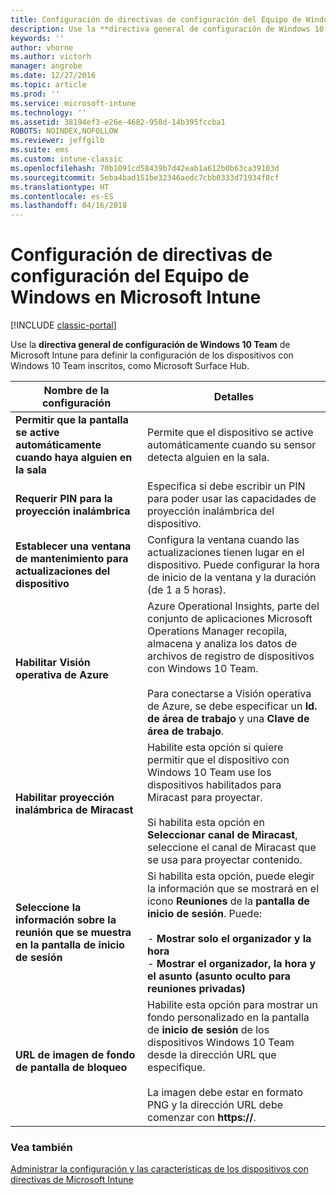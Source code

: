 ```yaml
---
title: Configuración de directivas de configuración del Equipo de Windows
description: Use la **directiva general de configuración de Windows 10 Team** de Microsoft Intune para definir la configuración de los dispositivos con Windows 10 Team inscritos, como Microsoft Surface Hub.
keywords: ''
author: vhorne
ms.author: victorh
manager: angrobe
ms.date: 12/27/2016
ms.topic: article
ms.prod: ''
ms.service: microsoft-intune
ms.technology: ''
ms.assetid: 38194ef3-e26e-4682-958d-14b395fccba1
ROBOTS: NOINDEX,NOFOLLOW
ms.reviewer: jeffgilb
ms.suite: ems
ms.custom: intune-classic
ms.openlocfilehash: 70b1091cd58439b7d42eab1a612b0b63ca39103d
ms.sourcegitcommit: 5eba4bad151be32346aedc7cbb0333d71934f8cf
ms.translationtype: HT
ms.contentlocale: es-ES
ms.lasthandoff: 04/16/2018
---
```

# <a name="windows-team-configuration-policy-settings-in-microsoft-intune"></a>Configuración de directivas de configuración del Equipo de Windows en Microsoft Intune

[!INCLUDE [classic-portal](../includes/classic-portal.md)]

Use la **directiva general de configuración de Windows 10 Team** de Microsoft Intune para definir la configuración de los dispositivos con Windows 10 Team inscritos, como Microsoft Surface Hub.


|                                  Nombre de la configuración                                   |                                                                                                                                                                Detalles                                                                                                                                                                |
|---------------------------------------------------------------------------------|---------------------------------------------------------------------------------------------------------------------------------------------------------------------------------------------------------------------------------------------------------------------------------------------------------------------------------------|
|  <strong>Permitir que la pantalla se active automáticamente cuando haya alguien en la sala</strong>   |                                                                                                                         Permite que el dispositivo se active automáticamente cuando su sensor detecta alguien en la sala.                                                                                                                          |
|              <strong>Requerir PIN para la proyección inalámbrica</strong>               |                                                                                                             Especifica si debe escribir un PIN para poder usar las capacidades de proyección inalámbrica del dispositivo.                                                                                                             |
|          <strong>Establecer una ventana de mantenimiento para actualizaciones del dispositivo</strong>           |                                                                                          Configura la ventana cuando las actualizaciones tienen lugar en el dispositivo. Puede configurar la hora de inicio de la ventana y la duración (de 1 a 5 horas).                                                                                           |
|               <strong>Habilitar Visión operativa de Azure</strong>                |                  Azure Operational Insights, parte del conjunto de aplicaciones Microsoft Operations Manager recopila, almacena y analiza los datos de archivos de registro de dispositivos con Windows 10 Team.<br /><br />Para conectarse a Visión operativa de Azure, se debe especificar un <strong>Id. de área de trabajo</strong> y una <strong>Clave de área de trabajo</strong>.                   |
|              <strong>Habilitar proyección inalámbrica de Miracast</strong>               |                                          Habilite esta opción si quiere permitir que el dispositivo con Windows 10 Team use los dispositivos habilitados para Miracast para proyectar.<br /><br />Si habilita esta opción en <strong>Seleccionar canal de Miracast</strong>, seleccione el canal de Miracast que se usa para proyectar contenido.                                           |
| <strong>Seleccione la información sobre la reunión que se muestra en la pantalla de inicio de sesión</strong> | Si habilita esta opción, puede elegir la información que se mostrará en el icono <strong>Reuniones</strong> de la <strong>pantalla de inicio de sesión</strong>. Puede:<br /><br />-   <strong>Mostrar solo el organizador y la hora</strong><br />-   <strong>Mostrar el organizador, la hora y el asunto (asunto oculto para reuniones privadas)</strong> |
|                <strong>URL de imagen de fondo de pantalla de bloqueo</strong>                 |                                           Habilite esta opción para mostrar un fondo personalizado en la pantalla de <strong>inicio de sesión</strong> de los dispositivos Windows 10 Team desde la dirección URL que especifique.<br /><br />La imagen debe estar en formato PNG y la dirección URL debe comenzar con <strong>https://</strong>.                                            |

### <a name="see-also"></a>Vea también
[Administrar la configuración y las características de los dispositivos con directivas de Microsoft Intune](manage-settings-and-features-on-your-devices-with-microsoft-intune-policies.md)

